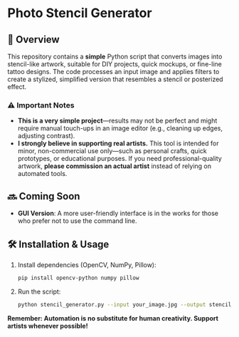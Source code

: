 # Photo Stencil Generator  

## 📝 Overview  
This repository contains a **simple** Python script that converts images into stencil-like artwork, suitable for DIY projects, quick mockups, or fine-line tattoo designs. The code processes an input image and applies filters to create a stylized, simplified version that resembles a stencil or posterized effect.  

### ⚠️ Important Notes  
- **This is a very simple project**—results may not be perfect and might require manual touch-ups in an image editor (e.g., cleaning up edges, adjusting contrast).  
- **I strongly believe in supporting real artists.** This tool is intended for minor, non-commercial use only—such as personal crafts, quick prototypes, or educational purposes. If you need professional-quality artwork, **please commission an actual artist** instead of relying on automated tools.  

## 🔜 Coming Soon  
- **GUI Version**: A more user-friendly interface is in the works for those who prefer not to use the command line.  

## 🛠 Installation & Usage  
1. Install dependencies (OpenCV, NumPy, Pillow):  
   ```bash  
   pip install opencv-python numpy pillow 
   ```  
2. Run the script:  
   ```bash  
   python stencil_generator.py --input your_image.jpg --output stencil_result.png  
   ```  

**Remember: Automation is no substitute for human creativity. Support artists whenever possible!** 